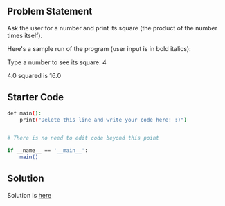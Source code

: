 ## Problem Statement

Ask the user for a number and print its square (the product of the number times itself).

Here's a sample run of the program (user input is in bold italics):

Type a number to see its square: 4 

4.0 squared is 16.0

## Starter Code

```bash
def main():
    print("Delete this line and write your code here! :)")


# There is no need to edit code beyond this point

if __name__ == '__main__':
    main()
```

## Solution

Solution is [here](index.py)